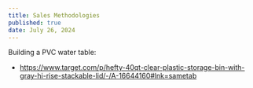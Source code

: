 ```yaml
---
title: Sales Methodologies
published: true
date: July 26, 2024
---
```



Building a PVC water table: 
- https://www.target.com/p/hefty-40qt-clear-plastic-storage-bin-with-gray-hi-rise-stackable-lid/-/A-16644160#lnk=sametab